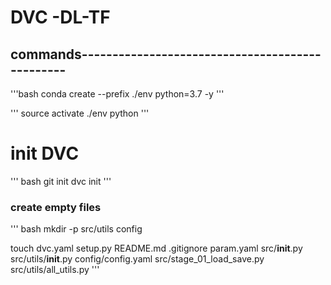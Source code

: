 # DVC -DL-TF

## commands------------------------------------------------

'''bash
conda create --prefix ./env python=3.7 -y
'''

''' source activate ./env python
'''

# init DVC
''' bash 
git init
dvc init
''' 

### create empty files
''' bash
mkdir -p src/utils config

touch dvc.yaml setup.py README.md .gitignore param.yaml src/__init__.py src/utils/__init__.py config/config.yaml
src/stage_01_load_save.py src/utils/all_utils.py 
''' 



